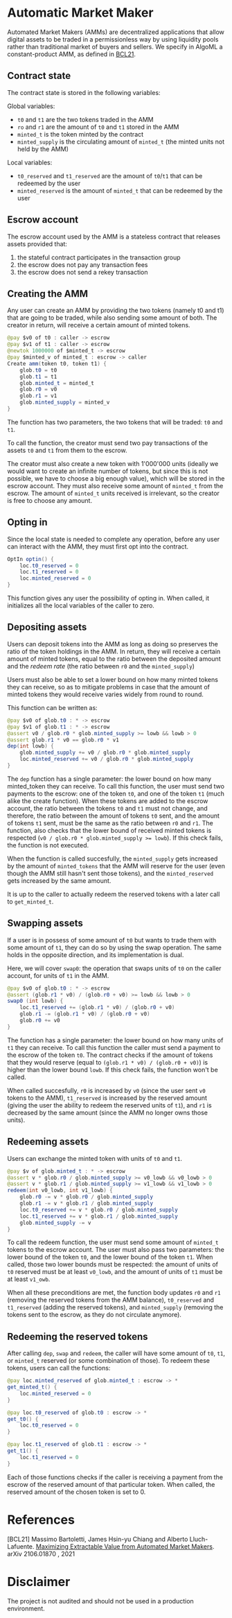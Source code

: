 # Automatic Market Maker 

Automated Market Makers (AMMs) are decentralized applications that allow digital assets to be traded in a permissionless way by using liquidity pools rather than traditional market of buyers and sellers. We specify in AlgoML a constant-product AMM, as defined in [BCL21](BCL21).

## Contract state

The contract state is stored in the following variables:

Global variables:

* `t0` and `t1` are the two tokens traded in the AMM
* `ro` and `r1` are the amount of `t0` and `t1` stored in the AMM
* `minted_t` is the token minted by the contract
* `minted_supply` is the circulating amount of `minted_t` (the minted units not held by the AMM)

Local variables:

* `t0_reserved` and `t1_reserved` are the amount of `t0`/`t1` that can be redeemed by the user
* `minted_reserved` is the amount of `minted_t` that can be redeemed by the user

## Escrow account 

The escrow account used by the AMM is a stateless contract that releases assets provided that:
1. the stateful contract participates in the transaction group
2. the escrow does not pay any transaction fees
3. the escrow does not send a rekey transaction

## Creating the AMM

Any user can create an AMM by providing the two tokens (namely t0 and t1) that are going to be traded, while also sending some amount of both. The creator in return, will receive a certain amount of minted tokens.

```java
@pay $v0 of t0 : caller -> escrow
@pay $v1 of t1 : caller -> escrow
@newtok 1000000 of $minted_t -> escrow  
@pay $minted_v of minted_t : escrow -> caller
Create amm(token t0, token t1) {
    glob.t0 = t0
    glob.t1 = t1
    glob.minted_t = minted_t
    glob.r0 = v0
    glob.r1 = v1
    glob.minted_supply = minted_v
}
```

The function has two parameters, the two tokens that will be traded: `t0` and `t1`.

To call the function, the creator must send two pay transactions of the assets `t0` and `t1` from them to the escrow. 

The creator must also create a new token with 1'000'000 units (ideally we would want to create an infinite number of tokens, but since this is not possible, we have to choose a big enough value), which will be stored in the escrow account. They must also receive some amount of `minted_t` from the escrow. The amount of `minted_t` units received is irrelevant, so the creator is free to choose any amount.

## Opting in

Since the local state is needed to complete any operation, before any user can interact with the AMM, they must first opt into the contract.

```java
OptIn optin() {
    loc.t0_reserved = 0
    loc.t1_reserved = 0
    loc.minted_reserved = 0
}
```

This function gives any user the possibility of opting in. When called, it initializes all the local variables of the caller to zero.

## Depositing assets

Users can deposit tokens into the AMM as long as doing so preserves the ratio of the token holdings in the AMM. In return, they will receive a certain amount of minted tokens, equal to the ratio between the deposited amount and the *redeem rate* (the ratio between `r0` and the `minted_supply`)

Users must also be able to set a lower bound on how many minted tokens they can receive, so as to mitigate problems in case that the amount of minted tokens they would receive varies widely from round to round.

This function can be written as:
```java
@pay $v0 of glob.t0 : * -> escrow
@pay $v1 of glob.t1 : * -> escrow
@assert v0 / glob.r0 * glob.minted_supply >= lowb && lowb > 0
@assert glob.r1 * v0 == glob.r0 * v1    
dep(int lowb) {
    glob.minted_supply += v0 / glob.r0 * glob.minted_supply
    loc.minted_reserved += v0 / glob.r0 * glob.minted_supply
}
```

The `dep` function has a single parameter: the lower bound on how many minted_token they can receive.
To call this function, the user must send two payments to the escrow: one of the token `t0`, and one of the token `t1` (much alike the create function). When these tokens are added to the escrow account, the ratio between the tokens `t0` and `t1` must not change, and therefore, the ratio between the amount of tokens `t0` sent, and the amount of tokens `t1` sent, must be the same as the ratio between `r0` and `r1`. 
The function, also checks that the lower bound of received minted tokens is respected (`v0 / glob.r0 * glob.minted_supply >= lowb`). If this check fails, the function is not executed.

When the function is called succesfully, the `minted_supply` gets increased by the amount of `minted_tokens` that the AMM will reserve for the user (even though the AMM still hasn't sent those tokens), and the `minted_reserved` gets increased by the same amount.

It is up to the caller to actually redeem the reserved tokens with a later call to `get_minted_t`.

## Swapping assets

If a user is in possess of some amount of `t0` but wants to trade them with some amount of `t1`, they can do so by using the swap operation. The same holds in the opposite direction, and its implementation is dual. 

Here, we will cover `swap0`: the operation that swaps units of `t0` on the caller account, for units of `t1` in the AMM.

```java
@pay $v0 of glob.t0 : * -> escrow
@assert (glob.r1 * v0) / (glob.r0 + v0) >= lowb && lowb > 0
swap0 (int lowb) {
	loc.t1_reserved += (glob.r1 * v0) / (glob.r0 + v0)
	glob.r1 -= (glob.r1 * v0) / (glob.r0 + v0)
	glob.r0 += v0
}
```

The function has a single parameter: the lower bound on how many units of `t1` they can receive. To call this function the caller must send a payment to the escrow of the token `t0`. The contract checks if the amount of tokens that they would reserve (equal to `(glob.r1 * v0) / (glob.r0 + v0)`) is higher than the lower bound `lowb`. If this check fails, the function won't be called.

When called succesfully, `r0` is increased by `v0` (since the user sent `v0` tokens to the AMM), `t1_reserved` is increased by the reserved amount (giving the user the ability to redeem the reserved units of `t1`), and `r1` is decreased by the same amount (since the AMM no longer owns those units).

## Redeeming assets

Users can exchange the minted token with units of `t0` and `t1`. 

```java
@pay $v of glob.minted_t : * -> escrow
@assert v * glob.r0 / glob.minted_supply >= v0_lowb && v0_lowb > 0
@assert v * glob.r1 / glob.minted_supply >= v1_lowb && v1_lowb > 0
redeem(int v0_lowb, int v1_lowb) {
    glob.r0 -= v * glob.r0 / glob.minted_supply
    glob.r1 -= v * glob.r1 / glob.minted_supply
    loc.t0_reserved += v * glob.r0 / glob.minted_supply
    loc.t1_reserved += v * glob.r1 / glob.minted_supply
    glob.minted_supply -= v
}
```

To call the redeem function, the user must send some amount of `minted_t` tokens to the escrow account. The user must also pass two parameters: the lower bound of the token `t0`, and the lower bound of the token `t1`. When called, those two lower bounds must be respected: the amount of units of `t0` reserved must be at least `v0_lowb`, and the amount of units of `t1` must be at least `v1_owb`. 

When all these preconditions are met, the function body updates `r0` and `r1` (removing the reserved tokens from the AMM balance), `t0_reserved` and `t1_reserved` (adding the reserved tokens), and `minted_supply` (removing the tokens sent to the escrow, as they do not circulate anymore).

## Redeeming the reserved tokens

After calling `dep`, `swap` and `redeem`, the caller will have some amount of `t0`, `t1`, or `minted_t` reserved (or some combination of those). To redeem these tokens, users can call the functions:

```java
@pay loc.minted_reserved of glob.minted_t : escrow -> *   
get_minted_t() {
    loc.minted_reserved = 0
}

@pay loc.t0_reserved of glob.t0 : escrow -> *
get_t0() {
    loc.t0_reserved = 0
}

@pay loc.t1_reserved of glob.t1 : escrow -> *
get_t1() {
    loc.t1_reserved = 0
}
```

Each of those functions checks if the caller is receiving a payment from the escrow of the reserved amount of that particular token.
When called, the reserved amount of the chosen token is set to 0.

# References

<a name="BCL21">[BCL21]</a> Massimo Bartoletti, James Hsin-yu Chiang and Alberto Lluch-Lafuente. [Maximizing Extractable Value from Automated Market Makers](https://arxiv.org/pdf/2106.01870.pdf). arXiv 2106.01870 , 2021

# Disclaimer

The project is not audited and should not be used in a production environment.
